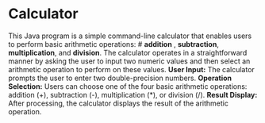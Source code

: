 # Calculator
This Java program is a simple command-line calculator that enables users to perform basic arithmetic operations: # **addition** , **subtraction**, **multiplication**, and **division**. 
The calculator operates in a straightforward manner by asking the user to input two numeric values and then select an arithmetic operation to perform on these values.
**User Input:** The calculator prompts the user to enter two double-precision numbers.
**Operation Selection:** Users can choose one of the four basic arithmetic operations: addition (+), subtraction (-), multiplication (*), or division (/).
**Result Display:** After processing, the calculator displays the result of the arithmetic operation.
